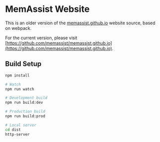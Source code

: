 # MemAssist Website

This is an older version of the [memassist.github.io](https://memassist.github.io) website source, based on webpack.

For the current version, please visit [https://github.com/memassist/memassist.github.io](https://github.com/memassist/memassist.github.io).

## Build Setup

``` bash
npm install

# Watch
npm run watch

# Development build
npm run build:dev

# Production build
npm run build:prod

# Local server
cd dist
http-server
```
